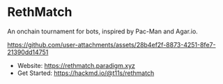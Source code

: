 # RethMatch

An onchain tournament for bots, inspired by Pac-Man and Agar.io.

https://github.com/user-attachments/assets/28b4ef2f-8873-4251-8fe7-21390dd14751

- Website: https://rethmatch.paradigm.xyz
- Get Started: https://hackmd.io/@t11s/rethmatch
